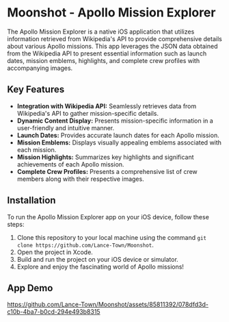 # Moonshot - Apollo Mission Explorer

The Apollo Mission Explorer is a native iOS application that utilizes information retrieved from Wikipedia's API to provide comprehensive details about various Apollo missions. This app leverages the JSON data obtained from the Wikipedia API to present essential information such as launch dates, mission emblems, highlights, and complete crew profiles with accompanying images.

## Key Features

- **Integration with Wikipedia API:** Seamlessly retrieves data from Wikipedia's API to gather mission-specific details.
- **Dynamic Content Display:** Presents mission-specific information in a user-friendly and intuitive manner.
- **Launch Dates:** Provides accurate launch dates for each Apollo mission.
- **Mission Emblems:** Displays visually appealing emblems associated with each mission.
- **Mission Highlights:** Summarizes key highlights and significant achievements of each Apollo mission.
- **Complete Crew Profiles:** Presents a comprehensive list of crew members along with their respective images.

## Installation

To run the Apollo Mission Explorer app on your iOS device, follow these steps:

1. Clone this repository to your local machine using the command `git clone https://github.com/Lance-Town/Moonshot`.
2. Open the project in Xcode.
3. Build and run the project on your iOS device or simulator.
4. Explore and enjoy the fascinating world of Apollo missions!


## App Demo
https://github.com/Lance-Town/Moonshot/assets/85811392/078dfd3d-c10b-4ba7-b0cd-294e493b8315

